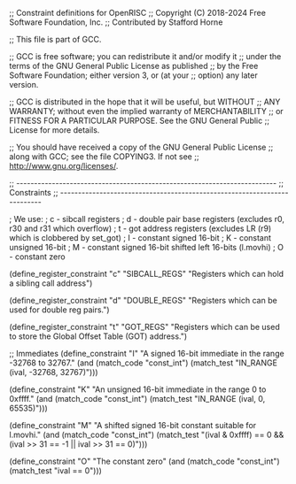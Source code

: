 ;; Constraint definitions for OpenRISC
;; Copyright (C) 2018-2024 Free Software Foundation, Inc.
;; Contributed by Stafford Horne

;; This file is part of GCC.

;; GCC is free software; you can redistribute it and/or modify it
;; under the terms of the GNU General Public License as published
;; by the Free Software Foundation; either version 3, or (at your
;; option) any later version.

;; GCC is distributed in the hope that it will be useful, but WITHOUT
;; ANY WARRANTY; without even the implied warranty of MERCHANTABILITY
;; or FITNESS FOR A PARTICULAR PURPOSE.  See the GNU General Public
;; License for more details.

;; You should have received a copy of the GNU General Public License
;; along with GCC; see the file COPYING3.  If not see
;; <http://www.gnu.org/licenses/>.

;; -------------------------------------------------------------------------
;; Constraints
;; -------------------------------------------------------------------------

; We use:
;  c - sibcall registers
;  d - double pair base registers (excludes r0, r30 and r31 which overflow)
;  t - got address registers (excludes LR (r9) which is clobbered by set_got)
;  I - constant signed 16-bit
;  K - constant unsigned 16-bit
;  M - constant signed 16-bit shifted left 16-bits (l.movhi)
;  O - constant zero

(define_register_constraint "c" "SIBCALL_REGS"
  "Registers which can hold a sibling call address")

(define_register_constraint "d" "DOUBLE_REGS"
  "Registers which can be used for double reg pairs.")

(define_register_constraint "t" "GOT_REGS"
  "Registers which can be used to store the Global Offset Table (GOT) address.")

;; Immediates
(define_constraint "I"
  "A signed 16-bit immediate in the range -32768 to 32767."
  (and (match_code "const_int")
       (match_test "IN_RANGE (ival, -32768, 32767)")))

(define_constraint "K"
  "An unsigned 16-bit immediate in the range 0 to 0xffff."
  (and (match_code "const_int")
       (match_test "IN_RANGE (ival, 0, 65535)")))

(define_constraint "M"
  "A shifted signed 16-bit constant suitable for l.movhi."
  (and (match_code "const_int")
       (match_test "(ival & 0xffff) == 0
		    && (ival >> 31 == -1 || ival >> 31 == 0)")))

(define_constraint "O"
  "The constant zero"
  (and (match_code "const_int")
       (match_test "ival == 0")))
